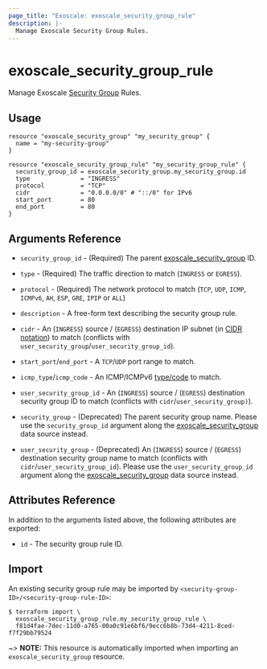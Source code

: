```yaml
---
page_title: "Exoscale: exoscale_security_group_rule"
description: |-
  Manage Exoscale Security Group Rules.
---
```


# exoscale\_security\_group\_rule

Manage Exoscale [Security Group](https://community.exoscale.com/documentation/compute/security-groups/) Rules.


## Usage

```hcl
resource "exoscale_security_group" "my_security_group" {
  name = "my-security-group"
}

resource "exoscale_security_group_rule" "my_security_group_rule" {
  security_group_id = exoscale_security_group.my_security_group.id
  type              = "INGRESS"
  protocol          = "TCP"
  cidr              = "0.0.0.0/0" # "::/0" for IPv6
  start_port        = 80
  end_port          = 80
}
```


## Arguments Reference

[cidr]: https://en.wikipedia.org/wiki/Classless_Inter-Domain_Routing#CIDR_notation
[icmp]: https://en.wikipedia.org/wiki/Internet_Control_Message_Protocol#Control_messages

* `security_group_id` - (Required) The parent [exoscale_security_group](./security_group.md) ID.
* `type` - (Required) The traffic direction to match (`INGRESS` or `EGRESS`).
* `protocol` - (Required) The network protocol to match (`TCP`, `UDP`, `ICMP`, `ICMPv6`, `AH`, `ESP`, `GRE`, `IPIP` or `ALL`)

* `description` - A free-form text describing the security group rule.
* `cidr` - An (`INGRESS`) source / (`EGRESS`) destination IP subnet (in [CIDR notation][cidr]) to match (conflicts with `user_security_group`/`user_security_group_id`).
* `start_port`/`end_port` - A `TCP`/`UDP` port range to match.
* `icmp_type`/`icmp_code` - An ICMP/ICMPv6 [type/code][icmp] to match.
* `user_security_group_id` - An (`INGRESS`) source / (`EGRESS`) destination security group ID to match (conflicts with `cidr`/`user_security_group)`).

* `security_group` - (Deprecated) The parent security group name. Please use the `security_group_id` argument along the [exoscale_security_group](../data-sources/security_group.md) data source instead.
* `user_security_group` - (Deprecated) An (`INGRESS`) source / (`EGRESS`) destination security group name to match (conflicts with `cidr`/`user_security_group_id`). Please use the `user_security_group_id` argument along the [exoscale_security_group](../data-sources/security_group.md) data source instead.


## Attributes Reference

In addition to the arguments listed above, the following attributes are exported:

* `id` - The security group rule ID.


## Import

An existing security group rule may be imported by `<security-group-ID>/<security-group-rule-ID>`:

```console
$ terraform import \
  exoscale_security_group_rule.my_security_group_rule \
  f81d4fae-7dec-11d0-a765-00a0c91e6bf6/9ecc6b8b-73d4-4211-8ced-f7f29bb79524
```

~> **NOTE:** This resource is automatically imported when importing an `exoscale_security_group` resource.
